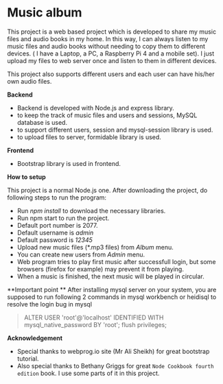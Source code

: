# Music album
This project is a web based project which is developed to share my music files and audio books in my home. 
In this way,  I can always listen to my music files and audio books without needing to copy them to different devices. ( I have a Laptop, a PC, a Raspberry Pi 4 and a mobile set).
I just upload my files to web server once and listen to them in different devices. 

This project also supports different users and each user can have his/her own audio files.

**Backend**
* Backend is developed with Node.js and express library.
* to keep the track of music files and users and sessions, MySQL database is used.
* to support different users, session and mysql-session library  is used.
* to upload files to server, formidable library is used.


**Frontend**
* Bootstrap library is used in frontend. 

**How to setup**

This project is a normal Node.js one.
After downloading the project, do following steps to run the program:

* Run <em>npm install</em> to download the necessary libraries. 
* Run npm start to run the project.
* Default port number is 2077.
* Default username is <em>admin</em>
* Default password is <em>12345</em>
* Upload new music files (*.mp3 files) from <em>Album</em>  menu. 
* You can create new users from <em>Admin</em> menu.
* Web program tries to play first music after successfull login, but some browsers (firefox for example) may prevent it from playing.
* When a music is finished, the next music will be played in circular.

**Important point **
After installing mysql server on your system, you are supposed to run following 2 commands in mysql workbench or heidisql to resolve the login bug in mysql

>ALTER USER 'root'@'localhost' IDENTIFIED WITH mysql_native_password BY 'root';
>flush privileges;


**Acknowledgement**

* Special thanks to webprog.io site (Mr Ali Sheikh) for great bootstrap tutorial.
* Also special thanks to Bethany Griggs for great `Node Cookbook fourth edition` book. I use some parts of it in this project.
